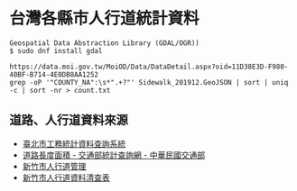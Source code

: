 # 台灣各縣市人行道統計資料

```
Geospatial Data Abstraction Library (GDAL/OGR))
$ sudo dnf install gdal

https://data.moi.gov.tw/MoiOD/Data/DataDetail.aspx?oid=11D38E3D-F980-40BF-B714-4E0DB8AA1252
grep -oP '"COUNTY_NA":\s*".+?"' Sidewalk_201912.GeoJSON | sort | uniq -c | sort -nr > count.txt
```

## 道路、人行道資料來源
  - [臺北市工務統計資料查詢系統](http://pwbstat.taipei.gov.tw/pxweb2007p/dialog/statfile9.asp)
  - [道路長度面積 - 交通部統計查詢網 - 中華民國交通部](http://stat.motc.gov.tw/mocdb/stmain.jsp?sys=210&funid=b340101&type=1)
  - [新竹市人行道管理](http://opendata.hccg.gov.tw/dataset/publicwork-20180621-141313-4445)
  - [新竹市人行道資料清查表](http://opendata.hccg.gov.tw/dataset/publicwork-20180621-141313-4445/resource/67bd8373-c93d-408c-9776-93809587153b)
